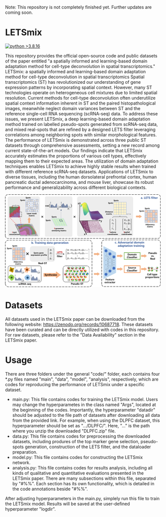 Note: This repository is not completely finished yet. Further updates are coming soon.

# LETSmix
[![python >3.8.16](https://img.shields.io/badge/python-3.8.16-brightgreen)](https://www.python.org/) 

This repository provides the official open-source code and public datasets of the paper entitled "a spatially informed and learning-based domain adaptation method for cell-type deconvolution in spatial transcriptomics."
LETSmix: a spatially informed and learning-based domain adaptation method for cell-type deconvolution in spatial transcriptomics
Spatial transcriptomics (ST) has revolutionized our understanding of gene expression patterns by incorporating spatial context. However, many ST technologies operate on heterogeneous cell mixtures due to limited spatial resolution. Current methods for cell-type deconvolution often underutilize spatial context information inherent in ST and the paired histopathological images, meanwhile neglect domain variances between ST and the reference single-cell RNA sequencing (scRNA-seq) data. To address these issues, we present LETSmix, a deep learning-based domain adaptation method trained on labelled pseudo-spots generated from scRNA-seq data, and mixed real-spots that are refined by a designed LETS filter leveraging correlations among neighboring spots with similar morphological features. The performance of LETSmix is demonstrated across three public ST datasets through comprehensive assessments, setting a new record among current state-of-the-art models. Our findings indicate that LETSmix accurately estimates the proportions of various cell types, effectively mapping them to their expected areas. The utilization of domain adaptation techniques enables LETSmix to achieve highly stable results when trained with different reference scRNA-seq datasets. Applications of LETSmix to diverse tissues, including the human dorsolateral prefrontal cortex, human pancreatic ductal adenocarcinoma, and mouse liver, showcase its robust performance and generalizability across different biological contexts. 

<img src="model.png" width="800">

# Datasets

All datasets used in the LETSmix paper can be downloaded from the following website: https://zenodo.org/records/10687718. These datasets have been curated and can be directly utilized with codes in this repository. For raw datasets, please refer to the "Data Availability" section in the LETSmix paper.

# Usage

There are three folders under the general "code/" folder, each contains four *.py files named "main", "data", "model", "analysis", respectively, which are codes for reproducing the performance of LETSmix under a specific dataset.

- main.py: This file contains codes for training the LETSmix model. Users may change the hyperparametes in the class named "Args", located at the beginning of the codes. Importantly, the hyperparameter "datadir" should be adjusted to the file path of datasets after downloading all data from the provided link. For example, when using the DLPFC dataset, this hyperparameter should be set as ".../DLPFC/". Here, "..." is the path where you unzip the downloaded "DLPFC.zip" file.
- data.py: This file contains codes for preprocessing the downloaded datasets, including produres of the top marker gene selection, pseudo-spots generation, construction of the LETS filter, and the dataloader preparation.
- model.py: This file contains codes for constructing the LETSmix network.
- analysis.py: This file contains codes for results analysis, including all kinds of qualitative and quantitative evaluations presented in the LETSmix paper. There are many subsections within this file, separated by "#%%". Each section has its own functionality, which is detailed in the code annotations beside "#%%".

After adjusting hyperparameters in the main.py, simplely run this file to train the LETSmix model. Results will be saved at the user-defined hyperparameter "logdir".



